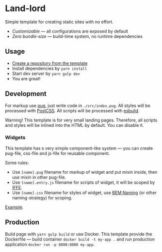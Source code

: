 # Land-lord

Simple template for creating static sites with no effort.

- _Customizable_ — all configurations are exposed by default
- _Zero bundle-size_ — build-time system, no runtime dependencies

## Usage

- [Create a repository from the template](https://docs.github.com/en/free-pro-team@latest/github/creating-cloning-and-archiving-repositories/creating-a-repository-from-a-template)
- Install dependencies by `yarn install`
- Start dev server by `yarn gulp dev`
- You are great!

## Development

For markup use [pug](https://pugjs.org/), just write code in `./src/index.pug`. All styles will be processed with [PostCSS](https://postcss.org). All scripts will be processed with [esbuild](https://esbuild.github.io).

Warning! This template is for very small landing pages. Therefore, all scripts and styles will be inlined into the HTML by default. You can disable it.

### Widgets

This template has s very simple component-like system — you can create pug-file, css-file and js-file for reusable component.

Some rules:

- Use `[name].pug` filename for markup of widget and put mixin inside, then use mixin in other pug-file.
- Use `[name].entry.js` filename for scripts of widget, it will be scoped by [IFFE](https://developer.mozilla.org/en-US/docs/Glossary/IIFE).
- Use `[name].css` filename for styles of widget, use [BEM Naming](http://getbem.com/naming/) (or other naming-strategy) for scoping.

[Example](./src/widgets).

## Production

Build page with `yarn gulp build` or use Docker. This template provide the Dockerfile — build container `docker build -t my-app .` and run production application `docker run -p 8080:8080 my-app`.
